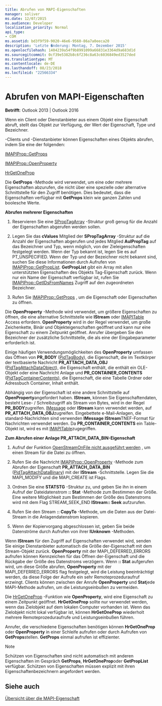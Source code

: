 ```yaml
---
title: Abrufen von MAPI-Eigenschaften
manager: soliver
ms.date: 12/07/2015
ms.audience: Developer
localization_priority: Normal
api_type:
- COM
ms.assetid: bd3f9f59-9020-46e6-9560-86a7a0eeca20
description: 'Letzte �nderung: Montag, 7. Dezember 2015'
ms.openlocfilehash: 1404239a54f9b8991099a66831e3364d9a683d1d
ms.sourcegitcommit: 0cf39e5382b8c6f236c8a63c6036849ed3527ded
ms.translationtype: MT
ms.contentlocale: de-DE
ms.lasthandoff: 08/23/2018
ms.locfileid: "22566334"
---
```

# <a name="retrieving-mapi-properties"></a>Abrufen von MAPI-Eigenschaften

 
  
**Betrifft**: Outlook 2013 | Outlook 2016 
  
Wenn ein Client oder Dienstanbieter aus einem Objekt eine Eigenschaft abruft, stellt das Objekt zur Verfügung, der Wert der Eigenschaft, Type und Bezeichner. 
  
-Clients und -Dienstanbieter können Eigenschaften eines Objekts abrufen, indem Sie eine der folgenden:
  
[IMAPIProp::GetProps](imapiprop-getprops.md)
  
[IMAPIProp::OpenProperty](imapiprop-openproperty.md)
  
[HrGetOneProp](hrgetoneprop.md)
  
Die **GetProps** -Methode wird verwendet, um eine oder mehrere Eigenschaften abzurufen, die nicht über eine spezielle oder alternative Schnittstelle für den Zugriff benötigen. Dies bedeutet, dass die Eigenschaften verfügbar mit **GetProps** klein wie ganzen Zahlen und boolesche Werte. 
  
 **Abrufen mehrerer Eigenschaften**
  
1. Reservieren Sie eine [SPropTagArray](sproptagarray.md) -Struktur groß genug für die Anzahl der Eigenschaften abgerufen werden sollen. 
    
2. Legen Sie das **cValues** Mitglied der **SPropTagArray** -Struktur auf die Anzahl der Eigenschaften abgerufen und jedes Mitglied **AulPropTag** auf das Bezeichner und Typ, wenn möglich, von der Zieleigenschaften festgelegt werden. Wenn der Typ bekannt ist, legen Sie es auf PT_UNSPECIFIED. Wenn der Typ und der Bezeichner nicht bekannt sind, suchen Sie diese Informationen durch Aufrufen von [IMAPIProp::GetPropList](imapiprop-getproplist.md). **GetPropList** gibt ein Array mit allen unterstützten Eigenschaften des Objekts Tag-Eigenschaft zurück. Wenn nur ein Name der Eigenschaft verfügbar ist, rufen Sie [IMAPIProp::GetIDsFromNames](imapiprop-getidsfromnames.md) Zugriff auf den zugeordneten Bezeichner. 
    
3. Rufen Sie [IMAPIProp::GetProps](imapiprop-getprops.md) , um die Eigenschaft oder Eigenschaften zu öffnen. 
    
Die **OpenProperty** -Methode wird verwendet, um größere Eigenschaften zu öffnen, die eine alternative Schnittstelle wie **IStream** oder [IMAPITable](imapitableiunknown.md) Access erfordern. **OpenProperty** wird in der Regel verwendet, um große Zeichenkette, Binär und Objekteigenschaften geöffnet und kann nur eine Eigenschaft zu einem Zeitpunkt geöffnet. Anrufer übergeben Sie den Bezeichner der zusätzliche Schnittstelle, die als eine der Eingabeparameter erforderlich ist. 
  
Einige häufigen Verwendungsmöglichkeiten des **OpenProperty** umfassen das Öffnen von **PR_BODY** ([PidTagBody](pidtagbody-canonical-property.md)), die Eigenschaft, die im Textkörper der textbasierte Nachricht **PR_ATTACH_DATA_OBJ** ([PidTagAttachDataObject](pidtagattachdataobject-canonical-property.md)), die Eigenschaft enthält, die enthält ein OLE-Objekt oder eine Nachricht Anlage und **PR_CONTAINER_CONTENTS** ([PidTagContainerContents](pidtagcontainercontents-canonical-property.md)), die Eigenschaft, die eine Tabelle Ordner oder Adressbuch Container, Inhalt enthält. 
  
Abhängig von der Eigenschaft ist eine andere Schnittstelle auf **OpenProperty**angefordert haben. **IStream**, können Sie Eigenschaftendaten, besteht Lese- / Schreibzugriff als Stream von Bytes, wird in der Regel **PR_BODY**zugreifen. [IMessage](imessageimapiprop.md) oder **IStream** kann verwendet werden, auf **PR_ATTACH_DATA_OBJ**zugreifen. Eingebettete e-Mail-Anlagen, die standard-Nachrichten sind verwenden **IMessage** **IStream**TNEF-Format für Nachrichten verwendet werden. Da **PR_CONTAINER_CONTENTS** ein Table-Objekt ist, wird es mit [IMAPITable](imapitableiunknown.md)zugegriffen.
  
 **Zum Abrufen einer Anlage PR_ATTACH_DATA_BIN-Eigenschaft**
  
1. Aufruf der Funktion [OpenStreamOnFile nicht ausgeführt werden](openstreamonfile.md) , um einen Stream für die Datei zu öffnen. 
    
2. Rufen Sie die Nachricht [IMAPIProp::OpenProperty](imapiprop-openproperty.md) -Methode zum Abrufen der Eigenschaft **PR_ATTACH_DATA_BIN** ([PidTagAttachDataBinary](pidtagattachdatabinary-canonical-property.md)) mit der **IStream** -Schnittstelle. Legen Sie die MAPI_MODIFY und die MAPI_CREATE ist Flags. 
    
3. Ordnen Sie eine **STATSTG** -Struktur zu, und geben Sie ihn in einem Aufruf der Dateidatenstrom **:: Stat** -Methode zum Bestimmen der Größe. Eine weitere Möglichkeit zum Bestimmen der Größe des Datenstroms wird mit dem Flag STREAM_SEEK_END **IStream:: Seek** aufzurufen. 
    
4. Rufen Sie den Stream **:: CopyTo** -Methode, um die Daten aus der Datei-Stream in die Anlagendatenstrom kopieren. 
    
5. Wenn der Kopiervorgang abgeschlossen ist, geben Sie beide Datenströme durch Aufrufen von ihrer **IUnknown** -Methoden. 
    
Wenn **IStream** für den Zugriff auf Eigenschaften verwendet wird, senden Sie einige Dienstanbieter automatisch die Größe der-Eigenschaft mit dem Stream-Objekt zurück. **OpenProperty** mit der MAPI_DEFERRED_ERRORS aufrufen können Kennzeichen für das Öffnen der-Eigenschaft und die Rückgabe der Größe des Datenstroms verzögern. Wenn **:: Stat** aufgerufen wird, um diese Größe abrufen, **OpenProperty** mit der MAPI_DEFERRED_ERRORS flag festgelegt, wird die Leistung beeinträchtigt werden, da diese Folge der Aufrufe ein sehr Remoteprozeduraufruf erzwingt. Clients können zwischen der Anrufe **OpenProperty** und **Stat**jede MAPI-Methode aufrufen, um die Leistungseinbußen zu vermeiden.
  
Die [HrGetOneProp](hrgetoneprop.md) -Funktion wie **OpenProperty**, wird eine Eigenschaft zu einem Zeitpunkt geöffnet. **HrGetOneProp** sollte nur verwendet werden, wenn das Zielobjekt auf dem lokalen Computer vorhanden ist. Wenn das Zielobjekt nicht lokal verfügbar ist, können **HrGetOneProp** wiederholt mehrere Remoteprozeduraufrufe und Leistungseinbußen führen. 
  
Anrufer, die verschiedene Eigenschaften benötigen können **HrGetOneProp** oder **OpenProperty** in einer Schleife aufrufen oder durch Aufrufen von **GetProps**stellen. **GetProps** einmal aufrufen ist effizienter. 
  
> [!NOTE]
> Schützen von Eigenschaften sind nicht automatisch mit anderen Eigenschaften im Gespräch **GetProps**, **HrGetOneProp**oder **GetPropList** verfügbar. Schützen von Eigenschaften müssen explizit mit ihren Eigenschaftenbezeichnern angefordert werden. 
  
## <a name="see-also"></a>Siehe auch



[Übersicht über die MAPI-Eigenschaft](mapi-property-overview.md)


